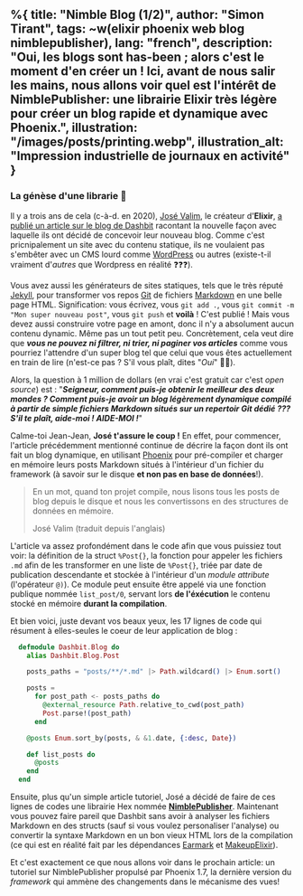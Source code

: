 %{
  title: "Nimble Blog (1/2)",
  author: "Simon Tirant",
  tags: ~w(elixir phoenix web blog nimblepublisher),
  lang: "french",
  description: "Oui, les blogs sont has-been ; alors c'est le moment d'en créer un ! Ici, avant de nous salir les mains, nous allons voir quel est l'intérêt de NimblePublisher: une librairie Elixir très légère pour créer un blog rapide et dynamique avec Phoenix.",
  illustration: "/images/posts/printing.webp",
  illustration_alt: "Impression industrielle de journaux en activité"
}
---

### La génèse d'une librarie 📖

Il y a trois ans de cela (c-à-d. en 2020), [José Valim](https://www.linkedin.com/in/josevalim/), le créateur d'**Elixir**, [a publié un article sur le blog de Dashbit](https://dashbit.co/blog/welcome-to-our-blog-how-it-was-made) racontant la nouvelle façon avec laquelle ils ont décidé de concevoir leur nouveau blog. Comme c'est pricnipalement un site avec du contenu statique, ils ne voulaient pas s'embêter avec un CMS lourd comme [WordPress](https://wordpress.org/) ou autres (existe-t-il vraiment d'*autres* que Wordpress en réalité ❓❓❓).

Vous avez aussi les générateurs de sites statiques, tels que le très réputé [Jekyll](https://jekyllrb.com/), pour transformer vos repos [Git](https://git-scm.com/) de fichiers [Markdown](https://daringfireball.net/projects/markdown/) en une belle page HTML. Signification: vous écrivez, vous `git add .`, vous `git commit -m "Mon super nouveau post"`, vous `git push` et **voilà** ! C'est publié ! Mais vous devez aussi construire votre page en amont, donc il n'y a absolument aucun contenu dynamic. Même pas un tout petit peu. Concrètement, cela veut dire que ***vous ne pouvez ni filtrer, ni trier, ni paginer vos articles*** comme vous pourriez l'attendre d'un super blog tel que celui que vous êtes actuellement en train de lire (n'est-ce pas ? S'il vous plaît, dites "*Oui*" 🥺🙏).

Alors, la question à 1 million de dollars (en vrai c'est gratuit car c'est *open source*) est : "***Seigneur, comment puis-je obtenir le meilleur des deux mondes ? Comment puis-je avoir un blog légèrement dynamique compilé à partir de simple fichiers Markdown situés sur un repertoir Git dédié ??? S'il te plaît, aide-moi ! AIDE-MOI !***"

Calme-toi Jean-Jean, **José t'assure le coup !** En effet, pour commencer, l'article précédemment mentionné continue de décrire la façon dont ils ont fait un blog dynamique, en utilisant [Phoenix](https://www.phoenixframework.org/) pour pré-compiler et charger en mémoire leurs posts Markdown situés à l'intérieur d'un fichier du framework (à savoir sur le disque **et non pas en base de données**!).

> En un mot, quand ton projet compile, nous lisons tous les posts de blog depuis le disque et nous les convertissons en des structures de données en mémoire.
>
> José Valim (traduit depuis l'anglais)

L'article va assez profondément dans le code afin que vous puissiez tout voir: la définition de la struct `%Post{}`, la fonction pour appeler les fichiers `.md` afin de les transformer en une liste de `%Post{}`, triée par date de publication descendante et stockée à l'intérieur d'un *module attribute* (l'opérateur `@)`). Ce module peut ensuite être appelé via une fonction publique nommée `list_post/0`, servant lors **de l'éxécution** le contenu stocké en mémoire **durant la compilation**.

Et bien voici, juste devant vos beaux yeux, les 17 lignes de code qui résument à elles-seules le coeur de leur application de blog :

```elixir
  defmodule Dashbit.Blog do
    alias Dashbit.Blog.Post

    posts_paths = "posts/**/*.md" |> Path.wildcard() |> Enum.sort()

    posts =
      for post_path <- posts_paths do
        @external_resource Path.relative_to_cwd(post_path)
        Post.parse!(post_path)
      end

    @posts Enum.sort_by(posts, & &1.date, {:desc, Date})

    def list_posts do
      @posts
    end
  end
```

Ensuite, plus qu'un simple article tutoriel, José a décidé de faire de ces lignes de codes une librairie Hex nommée **[NimblePublisher](https://hex.pm/packages/nimble_publisher)**. Maintenant vous pouvez faire pareil que Dashbit sans avoir à analyser les fichiers Markdown en des structs (sauf si vous voulez personaliser l'analyse) ou convertir la syntaxe Markdown en un bon vieux HTML lors de la compilation (ce qui est en réalité fait par les dépendances [Earmark](https://hex.pm/packages/earmark) et [MakeupElixir](https://hex.pm/packages/makeup_elixir)).

Et c'est exactement ce que nous allons voir dans le prochain article: un tutoriel sur NimblePublisher propulsé par Phoenix 1.7, la dernière version du *framework* qui ammène des changements dans le mécanisme des vues!